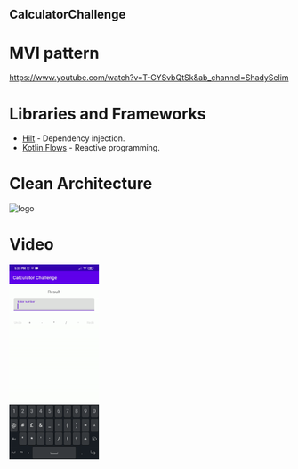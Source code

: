 ## CalculatorChallenge

# MVI pattern 
https://www.youtube.com/watch?v=T-GYSvbQtSk&ab_channel=ShadySelim

# Libraries and Frameworks

- [Hilt](http://google.github.io/hilt/) - Dependency injection.
- [Kotlin Flows](https://kotlinlang.org/docs/reference/coroutines/flow.html) - Reactive programming.

# Clean Architecture
![logo](https://codingwithmitch.s3.amazonaws.com/static/courses/21/clean_architecture_diagrams.png)

# Video 
<img src="/screenshots/video.gif" align="center" width="32%"/>
